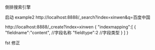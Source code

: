 倒排搜索引擎

启动 example2
http://localhost:8888/_search?index=xinwen&q=百度中国

http://localhost:8888/_create?index=xinwen
{
    "indexmapping":[
        {
            "fieldname":"content",  //字段名称
            "fieldtype":2			 //字段类型
        }
   ]
}

fst 修正